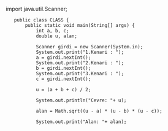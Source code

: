 import java.util.Scanner;

       public class CLASS {
           public static void main(String[] args) {
               int a, b, c;
               double u, alan;

               Scanner girdi = new Scanner(System.in);
               System.out.print("1.Kenari : ");
               a = girdi.nextInt();
               System.out.print("2.Kenari : ");
               b = girdi.nextInt();
               System.out.print("3.Kenari : ");
               c = girdi.nextInt();

               u = (a + b + c) / 2;

               System.out.println("Cevre: "+ u);

               alan = Math.sqrt((u - a) * (u - b) * (u - c));

               System.out.print("Alan: "+ alan);

